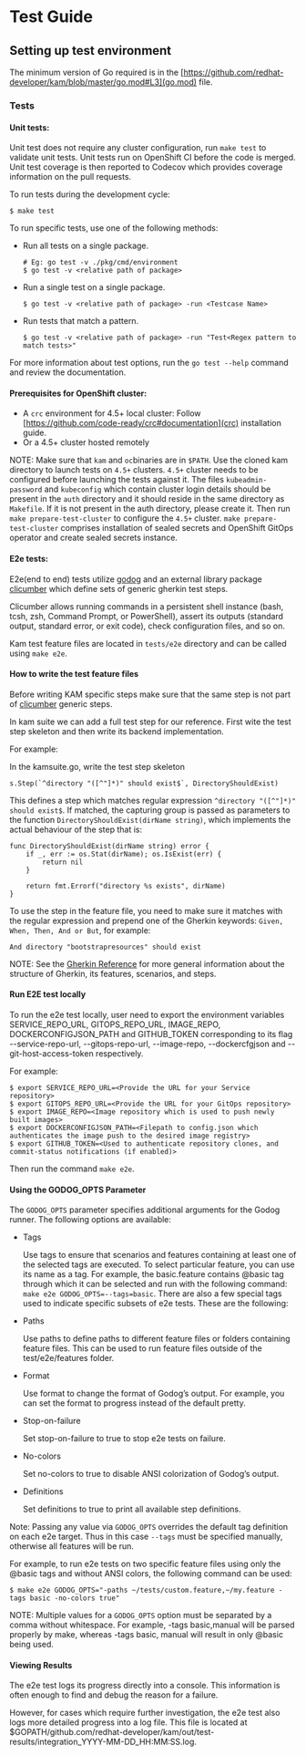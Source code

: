# Test Guide

## Setting up test environment

The minimum version of Go required is in the [https://github.com/redhat-developer/kam/blob/master/go.mod#L3](go.mod) file.

### Tests

#### Unit tests:

Unit test does not require any cluster configuration, run `make test` to validate unit tests. Unit tests run on OpenShift CI before the code is merged. Unit test coverage is then reported to Codecov which provides coverage information on the pull requests.

To run tests during the development cycle:
```
$ make test
```
To run specific tests, use one of the following methods:

* Run all tests on a single package.
    ```
    # Eg: go test -v ./pkg/cmd/environment
    $ go test -v <relative path of package>
    ```

* Run a single test on a single package.
    ```
    $ go test -v <relative path of package> -run <Testcase Name>
    ```
    
* Run tests that match a pattern.
    ```
    $ go test -v <relative path of package> -run "Test<Regex pattern to match tests>"
    ```
For more information about test options, run the `go test --help` command and review the documentation.

#### Prerequisites for OpenShift cluster:

* A `crc` environment for 4.5+ local cluster:
Follow [https://github.com/code-ready/crc#documentation](crc) installation guide.
* Or a 4.5+ cluster hosted remotely

NOTE: Make sure that `kam` and `oc`binaries are in `$PATH`. Use the cloned kam directory to launch tests on `4.5+` clusters. `4.5+` cluster needs to be configured before launching the tests against it. The files `kubeadmin-password` and `kubeconfig` which contain cluster login details should be present in the `auth` directory and it should reside in the same directory as `Makefile`. If it is not present in the auth directory, please create it. Then run `make prepare-test-cluster` to configure the `4.5+` cluster. `make prepare-test-cluster` comprises installation of sealed secrets and OpenShift GitOps operator and create sealed secrets instance.

#### E2e tests:
E2e(end to end) tests utilize [godog](https://github.com/cucumber/godog) and an external library package [clicumber](https://github.com/code-ready/clicumber) which define sets of generic gherkin test steps.

Clicumber allows running commands in a persistent shell instance (bash, tcsh, zsh, Command Prompt, or PowerShell), assert its outputs (standard output, standard error, or exit code), check configuration files, and so on.

Kam test feature files are located in `tests/e2e` directory and can be called using `make e2e`.

#### How to write the test feature files

Before writing KAM specific steps make sure that the same step is not part of [clicumber](https://github.com/code-ready/clicumber/blob/master/testsuite/testsuite.go) generic steps.

In kam suite we can add a full test step for our reference. First wite the test step skeleton and then write its backend implementation.

For example:

In the kamsuite.go, write the test step skeleton
```
s.Step(`^directory "([^"]*)" should exist$`, DirectoryShouldExist)
```

This defines a step which matches regular expression `^directory "([^"]*)" should exist$`. If matched, the capturing group is passed as parameters to the function `DirectoryShouldExist(dirName string)`, which implements the actual behaviour of the step that is:
```
func DirectoryShouldExist(dirName string) error {
	if _, err := os.Stat(dirName); os.IsExist(err) {
		return nil
	}

	return fmt.Errorf("directory %s exists", dirName)
}
```
To use the step in the feature file, you need to make sure it matches with the regular expression and prepend one of the Gherkin keywords: `Given, When, Then, And or But`, for example:
```
And directory "bootstrapresources" should exist
```
NOTE: See the [Gherkin Reference](https://cucumber.io/docs/gherkin/reference/) for more general information about the structure of Gherkin, its features, scenarios, and steps.

#### Run E2E test locally

To run the e2e test locally, user need to export the environment variables SERVICE_REPO_URL, GITOPS_REPO_URL, IMAGE_REPO, DOCKERCONFIGJSON_PATH and GITHUB_TOKEN corresponding to its flag --service-repo-url, --gitops-repo-url, --image-repo, --dockercfgjson and --git-host-access-token respectively.

For example:
```
$ export SERVICE_REPO_URL=<Provide the URL for your Service repository>
$ export GITOPS_REPO_URL=<Provide the URL for your GitOps repository>
$ export IMAGE_REPO=<Image repository which is used to push newly built images>
$ export DOCKERCONFIGJSON_PATH=<Filepath to config.json which authenticates the image push to the desired image registry>
$ export GITHUB_TOKEN=<Used to authenticate repository clones, and commit-status notifications (if enabled)>
```

Then run the command `make e2e`.

#### Using the GODOG_OPTS Parameter

The `GODOG_OPTS` parameter specifies additional arguments for the Godog runner. The following options are available:

* Tags

    Use tags to ensure that scenarios and features containing at least one of the selected tags are executed. To select particular feature, you can use its name as a tag. For example, the basic.feature contains @basic tag through which it can be selected and run with the following command: `make e2e GODOG_OPTS=--tags=basic`. There are also a few special tags used to indicate specific subsets of e2e tests. These are the following:

* Paths

    Use paths to define paths to different feature files or folders containing feature files. This can be used to run feature files outside of the test/e2e/features folder.

* Format

    Use format to change the format of Godog’s output. For example, you can set the format to progress instead of the default pretty.

* Stop-on-failure

    Set stop-on-failure to true to stop e2e tests on failure.

* No-colors

    Set no-colors to true to disable ANSI colorization of Godog’s output.

* Definitions

    Set definitions to true to print all available step definitions.

Note: Passing any value via `GODOG_OPTS` overrides the default tag definition on each e2e target. Thus in this case `--tags` must be specified manually, otherwise all features will be run.

For example, to run e2e tests on two specific feature files using only the @basic tags and without ANSI colors, the following command can be used:
```
$ make e2e GODOG_OPTS="-paths ~/tests/custom.feature,~/my.feature -tags basic -no-colors true"
```
NOTE: Multiple values for a `GODOG_OPTS` option must be separated by a comma without whitespace. For example, -tags basic,manual will be parsed properly by make, whereas -tags basic, manual will result in only @basic being used.

#### Viewing Results

The e2e test logs its progress directly into a console. This information is often enough to find and debug the reason for a failure.

However, for cases which require further investigation, the e2e test also logs more detailed progress into a log file. This file is located at $GOPATH/github.com/redhat-developer/kam/out/test-results/integration_YYYY-MM-DD_HH:MM:SS.log.

